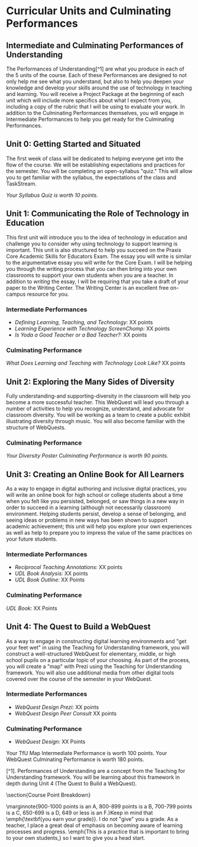 # Curricular Units and Culminating Performances

## Intermediate and Culminating Performances of Understanding

The Performances of Understanding[^1] are what you produce in each of the 5 units of the course. Each of these Performances are designed to not only help me see what you understand, but also to help you deepen your knowledge and develop your skills around the use of technology in teaching and learning. You will receive a Project Package at the beginning of each unit which will include more specifics about what I expect from you, including a copy of the rubric that I will be using to evaluate your work. In addition to the Culminating Performances themselves, you will engage in Intermediate Performances to help you get ready for the Culminating Performances.

## Unit 0: Getting Started and Situated

The first week of class will be dedicated to helping everyone get into the flow of the course. We will be establishing expectations and practices for the semester. You will be completing an open-syllabus "quiz." This will allow you to get familiar with the syllabus, the expectations of the class and TaskStream.

*Your Syllabus Quiz is worth 10 points.*

## Unit 1: Communicating the Role of Technology in Education

This first unit will introduce you to the idea of technology in education and challenge you to consider why using technology to support learning is important. This unit is also structured to help you succeed on the Praxis Core Academic Skills for Educators Exam. The essay you will write is similar to the argumentative essay you will write for the Core Exam. I will be helping you through the writing process that you can then bring into your own classrooms to support your own students when you are a teacher. In addition to *writing* the essay, I will be requiring that you take a draft of your paper to the Writing Center. The Writing Center is an excellent free on-campus resource for you.

### Intermediate Performances

* *Defining Learning, Teaching, and Technology:* XX points
* *Learning Experience with Technology ScreenChomp:* XX points
* *Is Yoda a Good Teacher or a Bad Teacher?:* XX points

### Culminating Performance

*What Does Learning and Teaching with Technology Look Like?* XX points

## Unit 2: Exploring the Many Sides of Diversity

Fully understanding-and supporting-diversity in the classroom will help you become a more successful teacher. This WebQuest will lead you through a number of activities to help you recognize, understand, and advocate for classroom diversity. You will be working as a team to create a public exhibit illustrating diversity through music. You will also become familiar with the structure of WebQuests.

### Culminating Performance

*Your Diversity Poster Culminating Performance is worth 90 points.*

## Unit 3: Creating an Online Book for All Learners

As a way to engage in digital authoring and inclusive digital practices, you will write an online book for high school or college students about a time when you felt like you persisted, belonged, or saw things in a new way in order to succeed in a learning (although not necessarily classroom) environment. Helping students persist, develop a sense of belonging, and seeing ideas or problems in new ways has been shown to support academic achievement; this unit will help you explore your own experiences as well as help to prepare you to impress the value of the same practices on your future students.

### Intermediate Performances
* *Reciprocal Teaching Annotations:* XX points
* *UDL Book Analysis:* XX points
* *UDL Book Outline:* XX Points

### Culminating Performance

*UDL Book:* XX Points

## Unit 4: The Quest to Build a WebQuest

As a way to engage in constructing digital learning environments and "get your feet wet" in using the Teaching for Understanding framework, you will construct a well-structured WebQuest for elementary, middle, or high school pupils on a particular topic of your choosing. As part of the process, you will create a "map" with Prezi using the Teaching for Understanding framework. You will also use additional media from other digital tools covered over the course of the semester in your WebQuest.

### Intermediate Performances

* *WebQuest Design Prezi:* XX points
* *WebQuest Design Peer Consult* XX points

### Culminating Performance

* *WebQuest Design:* XX Points

Your TfU Map Intermediate Performance is worth 100 points. Your WebQuest Culminating Performance is worth 180 points.

[^1]. Performances of Understanding are a concept from the Teaching for Understanding framework. You will be learning about this framework in depth during Unit 4 (The Quest to Build a WebQuest).

\section{Course Point Breakdown}

\marginnote{900-1000 points is an A, 800-899 points is a B, 700-799 points is a C, 650-699 is a D, 649 or less is an F.}Keep in mind that \emph{\textbf{you earn your grade}}. I do not "give" you a grade. As a teacher, I place a great deal of emphasis on becoming aware of learning processes and progress. \emph{This is a practice that is important to bring to your own students,} so I want to give you a head start.
